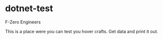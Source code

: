 # dotnet-test
F-Zero Engineers

This is a place were you can test you hover crafts.
Get data and print it out. 


